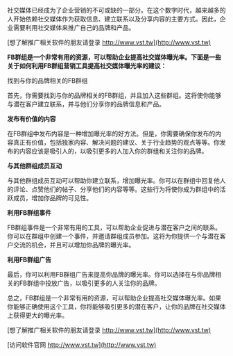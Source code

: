 社交媒体已经成为了企业营销的不可或缺的一部分。在这个数字时代，越来越多的人开始依赖社交媒体作为获取信息、建立联系以及分享内容的主要方式。因此，企业需要利用社交媒体来推广自己的品牌和产品。

[想了解推广相关软件的朋友请登录 http://www.vst.tw](http://www.vst.tw)

**FB群组是一个非常有用的资源，可以帮助企业提高社交媒体曝光率。下面是一些关于如何利用FB群组营销工具提高社交媒体曝光率的建议：**

找到与你的品牌相关的FB群组

首先，你需要找到与你的品牌相关的FB群组，并且加入这些群组。这将使你能够与潜在客户建立联系，并与他们分享你的品牌信息和产品。

**发布有价值的内容**

在FB群组中发布内容是一种增加曝光率的好方法。但是，你需要确保你发布的内容真正有价值，包括独家内容、解决问题的建议、关于行业趋势的观点等等。你发布的内容应该是吸引人的，以吸引更多的人加入你的群组和关注你的品牌。

**与其他群组成员互动**

与其他群组成员互动可以帮助你建立联系，增加曝光率。你可以在群组中回复他人的评论、点赞他们的帖子、分享他们的内容等等。这些行为将使你成为群组中的活跃成员，增加你品牌的可见性。

**利用FB群组事件**

FB群组事件是一个非常有用的工具，可以帮助企业促进与潜在客户之间的联系。你可以在群组中创建一个事件，并邀请群组成员参加。这将为你提供一个与潜在客户交流的机会，并且可以增加你品牌的曝光率。

**利用FB群组广告**

最后，你可以利用FB群组广告来提高你品牌的曝光率。你可以选择在与你品牌相关的FB群组中投放广告，以吸引更多的人关注你的品牌。

总之，FB群组是一个非常有用的资源，可以帮助企业提高社交媒体曝光率。如果你能够正确使用这个工具，你将能够吸引更多的潜在客户，让你的品牌在社交媒体上获得更大的曝光率。

[想了解推广相关软件的朋友请登录 http://www.vst.tw](http://www.vst.tw)


[访问软件官网 http://www.vst.tw](http://www.vst.tw)
